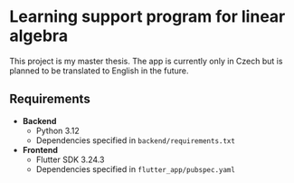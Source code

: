 # Learning support program for linear algebra

This project is my master thesis. The app is currently only in Czech but is planned to be translated to English in the future.

## Requirements

- **Backend**
  - Python 3.12
  - Dependencies specified in `backend/requirements.txt`
- **Frontend**
  - Flutter SDK 3.24.3
  - Dependencies specified in `flutter_app/pubspec.yaml`

